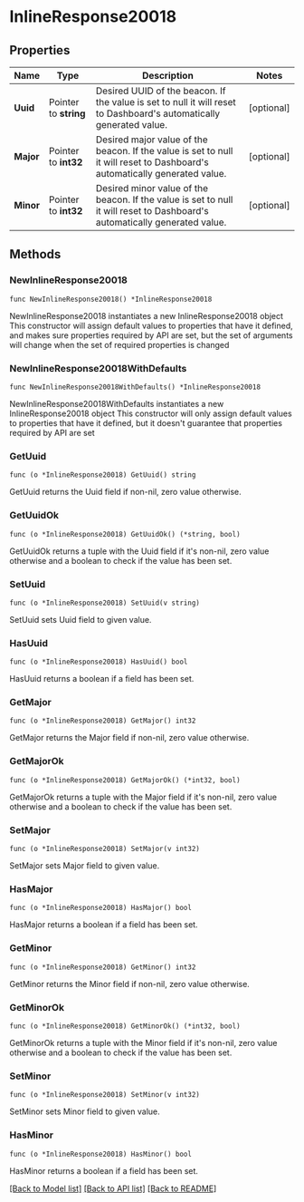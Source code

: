 # InlineResponse20018

## Properties

Name | Type | Description | Notes
------------ | ------------- | ------------- | -------------
**Uuid** | Pointer to **string** | Desired UUID of the beacon. If the value is set to null it will reset to Dashboard&#39;s automatically generated value. | [optional] 
**Major** | Pointer to **int32** | Desired major value of the beacon. If the value is set to null it will reset to Dashboard&#39;s automatically generated value. | [optional] 
**Minor** | Pointer to **int32** | Desired minor value of the beacon. If the value is set to null it will reset to Dashboard&#39;s automatically generated value. | [optional] 

## Methods

### NewInlineResponse20018

`func NewInlineResponse20018() *InlineResponse20018`

NewInlineResponse20018 instantiates a new InlineResponse20018 object
This constructor will assign default values to properties that have it defined,
and makes sure properties required by API are set, but the set of arguments
will change when the set of required properties is changed

### NewInlineResponse20018WithDefaults

`func NewInlineResponse20018WithDefaults() *InlineResponse20018`

NewInlineResponse20018WithDefaults instantiates a new InlineResponse20018 object
This constructor will only assign default values to properties that have it defined,
but it doesn't guarantee that properties required by API are set

### GetUuid

`func (o *InlineResponse20018) GetUuid() string`

GetUuid returns the Uuid field if non-nil, zero value otherwise.

### GetUuidOk

`func (o *InlineResponse20018) GetUuidOk() (*string, bool)`

GetUuidOk returns a tuple with the Uuid field if it's non-nil, zero value otherwise
and a boolean to check if the value has been set.

### SetUuid

`func (o *InlineResponse20018) SetUuid(v string)`

SetUuid sets Uuid field to given value.

### HasUuid

`func (o *InlineResponse20018) HasUuid() bool`

HasUuid returns a boolean if a field has been set.

### GetMajor

`func (o *InlineResponse20018) GetMajor() int32`

GetMajor returns the Major field if non-nil, zero value otherwise.

### GetMajorOk

`func (o *InlineResponse20018) GetMajorOk() (*int32, bool)`

GetMajorOk returns a tuple with the Major field if it's non-nil, zero value otherwise
and a boolean to check if the value has been set.

### SetMajor

`func (o *InlineResponse20018) SetMajor(v int32)`

SetMajor sets Major field to given value.

### HasMajor

`func (o *InlineResponse20018) HasMajor() bool`

HasMajor returns a boolean if a field has been set.

### GetMinor

`func (o *InlineResponse20018) GetMinor() int32`

GetMinor returns the Minor field if non-nil, zero value otherwise.

### GetMinorOk

`func (o *InlineResponse20018) GetMinorOk() (*int32, bool)`

GetMinorOk returns a tuple with the Minor field if it's non-nil, zero value otherwise
and a boolean to check if the value has been set.

### SetMinor

`func (o *InlineResponse20018) SetMinor(v int32)`

SetMinor sets Minor field to given value.

### HasMinor

`func (o *InlineResponse20018) HasMinor() bool`

HasMinor returns a boolean if a field has been set.


[[Back to Model list]](../README.md#documentation-for-models) [[Back to API list]](../README.md#documentation-for-api-endpoints) [[Back to README]](../README.md)


